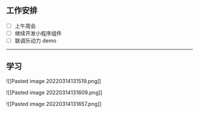## 工作安排

- [ ] 上午周会
- [ ] 继续开发小程序组件
- [ ] 联调乐动力 demo

---

## 学习

![[Pasted image 20220314131519.png]]

![[Pasted image 20220314131609.png]]

![[Pasted image 20220314131657.png]]